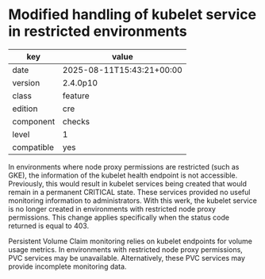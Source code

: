 [//]: # (werk v2)
# Modified handling of kubelet service in restricted environments

key        | value
---------- | ---
date       | 2025-08-11T15:43:21+00:00
version    | 2.4.0p10
class      | feature
edition    | cre
component  | checks
level      | 1
compatible | yes

In environments where node proxy permissions are restricted (such as GKE),
the information of the kubelet health endpoint is not accessible.
Previously, this would result in kubelet services being created that would remain in a permanent CRITICAL state.
These services provided no useful monitoring information to administrators.
With this werk, the kubelet service is no longer created in environments with restricted node proxy permissions.
This change applies specifically when the status code returned is equal to 403.

Persistent Volume Claim monitoring relies on kubelet endpoints for volume usage metrics.
In environments with restricted node proxy permissions, PVC services may be unavailable.
Alternatively, these PVC services may provide incomplete monitoring data.
